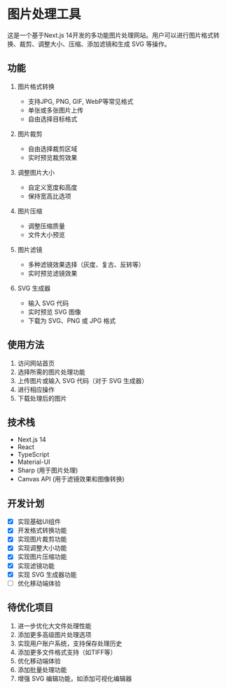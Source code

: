 # 图片处理工具

这是一个基于Next.js 14开发的多功能图片处理网站。用户可以进行图片格式转换、裁剪、调整大小、压缩、添加滤镜和生成 SVG 等操作。

## 功能

1. 图片格式转换
   - 支持JPG, PNG, GIF, WebP等常见格式
   - 单张或多张图片上传
   - 自由选择目标格式

2. 图片裁剪
   - 自由选择裁剪区域
   - 实时预览裁剪效果

3. 调整图片大小
   - 自定义宽度和高度
   - 保持宽高比选项

4. 图片压缩
   - 调整压缩质量
   - 文件大小预览

5. 图片滤镜
   - 多种滤镜效果选择（灰度、复古、反转等）
   - 实时预览滤镜效果

6. SVG 生成器
   - 输入 SVG 代码
   - 实时预览 SVG 图像
   - 下载为 SVG、PNG 或 JPG 格式

## 使用方法

1. 访问网站首页
2. 选择所需的图片处理功能
3. 上传图片或输入 SVG 代码（对于 SVG 生成器）
4. 进行相应操作
5. 下载处理后的图片

## 技术栈

- Next.js 14
- React
- TypeScript
- Material-UI
- Sharp (用于图片处理)
- Canvas API (用于滤镜效果和图像转换)

## 开发计划

- [x] 实现基础UI组件
- [x] 开发格式转换功能
- [x] 实现图片裁剪功能
- [x] 实现调整大小功能
- [x] 实现图片压缩功能
- [x] 实现滤镜功能
- [x] 实现 SVG 生成器功能
- [ ] 优化移动端体验

## 待优化项目

1. 进一步优化大文件处理性能
2. 添加更多高级图片处理选项
3. 实现用户账户系统，支持保存处理历史
4. 添加更多文件格式支持（如TIFF等）
5. 优化移动端体验
6. 添加批量处理功能
7. 增强 SVG 编辑功能，如添加可视化编辑器
